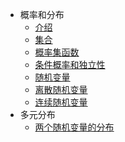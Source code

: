 * 概率和分布
  * [介绍](note/chapter1/介绍.md)
  * [集合](note/chapter1/集合.md)
  * [概率集函数](note/chapter1/概率集函数.md)
  * [条件概率和独立性](note/chapter1/条件概率和独立性.md)
  * [随机变量](note/chapter1/随机变量.md)
  * [离散随机变量](note/chapter1/离散随机变量)
  * [连续随机变量](note/chapter1/连续随机变量.md)
* 多元分布
  * [两个随机变量的分布](note/chapter2/两个随机变量的分布.md)

